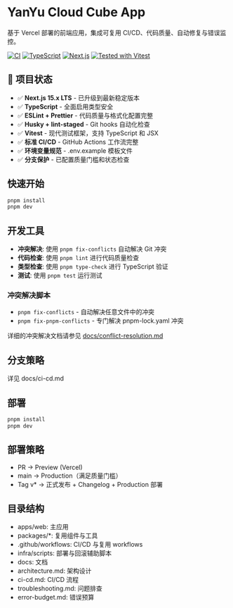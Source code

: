 # YanYu Cloud Cube App

基于 Vercel 部署的前端应用，集成可复用 CI/CD、代码质量、自动修复与错误监控。

[![CI](https://github.com/YY-Nexus/YanYu-Cloud-Cube-App/actions/workflows/reusable-ci.yml/badge.svg)](https://github.com/YY-Nexus/YanYu-Cloud-Cube-App/actions/workflows/reusable-ci.yml)
[![TypeScript](https://img.shields.io/badge/TypeScript-007ACC?style=flat-square&logo=typescript&logoColor=white)](https://www.typescriptlang.org/)
[![Next.js](https://img.shields.io/badge/Next.js-15.x-black?style=flat-square&logo=next.js)](https://nextjs.org/)
[![Tested with Vitest](https://img.shields.io/badge/tested%20with-vitest-729B1B?style=flat-square&logo=vitest)](https://vitest.dev/)

## 🚀 项目状态

- ✅ **Next.js 15.x LTS** - 已升级到最新稳定版本
- ✅ **TypeScript** - 全面启用类型安全
- ✅ **ESLint + Prettier** - 代码质量与格式化配置完整
- ✅ **Husky + lint-staged** - Git hooks 自动化检查
- ✅ **Vitest** - 现代测试框架，支持 TypeScript 和 JSX
- ✅ **标准 CI/CD** - GitHub Actions 工作流完整
- ✅ **环境变量规范** - .env.example 模板文件
- ✅ **分支保护** - 已配置质量门槛和状态检查

## 快速开始

```bash
pnpm install
pnpm dev
```

## 开发工具

- **冲突解决**: 使用 `pnpm fix-conflicts` 自动解决 Git 冲突
- **代码检查**: 使用 `pnpm lint` 进行代码质量检查
- **类型检查**: 使用 `pnpm type-check` 进行 TypeScript 验证
- **测试**: 使用 `pnpm test` 运行测试

### 冲突解决脚本

- `pnpm fix-conflicts` - 自动解决任意文件中的冲突
- `pnpm fix-pnpm-conflicts` - 专门解决 pnpm-lock.yaml 冲突

详细的冲突解决文档请参见 [docs/conflict-resolution.md](docs/conflict-resolution.md)

## 分支策略

详见 docs/ci-cd.md

## 部署

```bash
pnpm install
pnpm dev
```

## 部署策略

- PR → Preview (Vercel)
- main → Production（满足质量门槛）
- Tag v\* → 正式发布 + Changelog + Production 部署

## 目录结构

- apps/web: 主应用
- packages/\*: 复用组件与工具
- .github/workflows: CI/CD 与复用 workflows
- infra/scripts: 部署与回滚辅助脚本
- docs: 文档
- architecture.md: 架构设计
- ci-cd.md: CI/CD 流程
- troubleshooting.md: 问题排查
- error-budget.md: 错误预算
